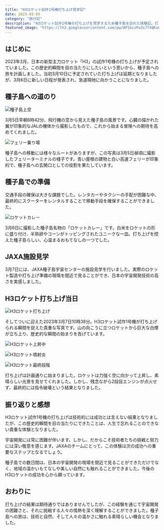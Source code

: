 ```yaml
---
title: "H3ロケット試作1号機打ち上げ見学記"
date: 2023-03-05
category: "旅行記"
description: "H3ロケット試作1号機の打ち上げを見学するため種子島を訪れた体験記。打ち上げまでの準備から当日の感動まで、貴重な体験をお届けします。"
featured_image: "https://lh3.googleusercontent.com/pw/AP1GczPu3s7fXQKvLKEXoAuPp2WNpMC3ysM9oWZSxwkbtD07k7TIXiNbdNdKPjUkQTeoPDmCsxOJBgcK-o7un1Wz1ECA5R4PM2Qw0J5mgjX2TVTZxrOA8D9JZOINRDaJHIURdO2KTZcAOidxHdNqznnN7__1XA=w800-h450-s-no-gm?authuser=0"
---
```


<!-- Google Photos元URL: https://photos.app.goo.gl/9BJsmgk7DLFVSofBA -->

## はじめに

2023年3月、日本の新型主力ロケット「H3」の試作1号機の打ち上げが予定されていました。この歴史的瞬間を目の当たりにしたいという思いから、種子島への旅を計画しました。当初3月10日に予定されていた打ち上げは延期となりましたが、3月6日に新しい日程が発表され、急遽現地に向かうことになりました。

## 種子島への道のり

![種子島上空](https://lh3.googleusercontent.com/pw/AP1GczPPxq64FzO51dtS-PIca4xMUMQ1N_8np2hMlDeZMPHFyNH95aWLKnkf-MreGfwPGCIFx-EgYyxfImKLxvgL_Cp81jewYLVX5NSYtDSCr2hIr_fqpRNe=w800-h1200-s-no-gm?authuser=0)

3月5日早朝6時42分、飛行機の窓から見えた種子島の風景です。心臓の描かれた翼が印象的なJALの機体から撮影したもので、これから始まる冒険への期待を高めてくれました。

![フェリー乗り場](https://lh3.googleusercontent.com/pw/AP1GczMoUeBjHPhrMSJYjR2XFNV38oMCA-RSnx5yeYzq5OF2BW84jx9rs4boSabVq2ZY12PazN7MvNFbQGRHgmLJHWVLkF6CHw9FmCmfkZlbpJ1M0NRZCkiLKDE2zs6s9kPEQciO-l0JVqc44HsTlVWBOXxmFw=w800-h533-s-no-gm?authuser=0)

種子島への移動には様々なルートがありますが、この写真は3月5日昼頃に撮影したフェリーターミナルの様子です。青い屋根の建物と白い高速フェリーが印象的で、種子島への玄関口としての役割を果たしています。

## 種子島での準備

交通手段の確保は大きな課題でした。レンタカーやタクシーの手配が困難な中、最終的にスクーターをレンタルすることで移動手段を確保することができました。

![ロケットカレー](https://lh3.googleusercontent.com/pw/AP1GczPxjytOIqfwRxjxQfDzfLuuV-JaiCyvY546Oa-HzLNZpzae-w1PSClFE0hmIlcS8Be3iBNmaVm9g-V_QbGX-C5JHc3PHJrhqO8W1CCfI-4QrAm1pABQqu3b_NkN5RR2rJDXAxxP_7g-bJRtvUukO_vfrw=w800-h533-s-no-gm?authuser=0)

3月6日に撮影した種子島名物の「ロケットカレー」です。白米をロケットの形に盛り付け、半熟卵やコーンがトッピングされたユニークな一皿。打ち上げを控えた種子島らしい、心温まるおもてなしの一つでした。

## JAXA施設見学

3月7日には、JAXA種子島宇宙センターの施設見学を行いました。実際のロケット製造や打ち上げ準備の現場を間近で見ることができ、日本の宇宙開発技術の高さを実感しました。

## H3ロケット打ち上げ当日

![H3ロケット打ち上げ](https://lh3.googleusercontent.com/pw/AP1GczPu3s7fXQKvLKEXoAuPp2WNpMC3ysM9oWZSxwkbtD07k7TIXiNbdNdKPjUkQTeoPDmCsxOJBgcK-o7un1Wz1ECA5R4PM2Qw0J5mgjX2TVTZxrOA8D9JZOINRDaJHIURdO2KTZcAOidxHdNqznnN7__1XA=w800-h450-s-no-gm?authuser=0)

そしてついに迎えた2023年3月7日10時38分。H3ロケット試作1号機が打ち上げられる瞬間を捉えた貴重な写真です。山の向こうに立つロケットから巨大な白煙が立ち上り、歴史的な瞬間の始まりを告げています。

![H3ロケット上昇中](https://lh3.googleusercontent.com/pw/AP1GczNSIjmsEybYx4hKo-DUiuxoa1UMy2ZP6fZ7f2kPka8EuJPUSbrBA-a19hoRf2Xef46Muh8zYmKAigBDizI1K6tpWoE-nt_QGnq_mKhR6Q8YOQ7hzYayAJ4utsIGu8Hinb1BsS0WGovkmdwk5iEcchuhfQ=w800-h533-s-no-gm?authuser=0)

![H3ロケット噴射炎](https://lh3.googleusercontent.com/pw/AP1GczOMm9AnINkg4jpIawblKnjvQaLvdCFDY81emGPIeyEUbsoC0QUyLSDivcyj5eJNaI3Jc7fVoVwlsx-tZxJZMpc2pA99HaeL8ysLSo3RqqT2EFUhuV7VDmNdvV8bCffga4ZB5Wnh_d-HzV6KXmNJu8qLEA=w800-h533-s-no-gm?authuser=0)

![H3ロケット最終段階](https://lh3.googleusercontent.com/pw/AP1GczMtrfF4YL94vY3bx1Z8COOL39LoWnENMU321iEpTpUuGnlR4XFHJPfqd6XHC6p35WhBxYaLp_Is_rpiisjr77ycNlBo2d7talC6AyNOodLbSQ0AXMHGmOLdrBt8-Y5f3yY48Ns9_V4MyIhlKB3WvH4jOw=w800-h533-s-no-gm?authuser=0)

打ち上げは計画通りに始まりました。ロケットは力強く空に向かって上昇し、素晴らしい光景を見せてくれました。しかし、残念ながら2段目エンジンが点火せず、最終的には指令破壊という結果となりました。

## 振り返りと感想

H3ロケット試作1号機の打ち上げは技術的には成功とは言えない結果となりましたが、この歴史的瞬間を目の当たりにできたことは、人生で忘れることのできない貴重な体験となりました。

宇宙開発には常に困難が伴います。しかし、だからこそ技術者たちの挑戦と努力には深い敬意を感じます。JAXAのチームにとって、この体験は次の成功への重要なステップとなるでしょう。

種子島での数日間は、日本の宇宙開発の現場を間近で見ることができただけでなく、地域の温かいもてなしや美しい自然にも触れることができました。今後のH3ロケットの成功を心から願っています。

## おわりに

打ち上げの結果は期待通りではありませんでしたが、この経験を通じて宇宙開発の困難さと、それに挑戦する人々の情熱を深く理解することができました。種子島への旅は、技術と自然、そして人々の温かさに触れる素晴らしい機会となりました。